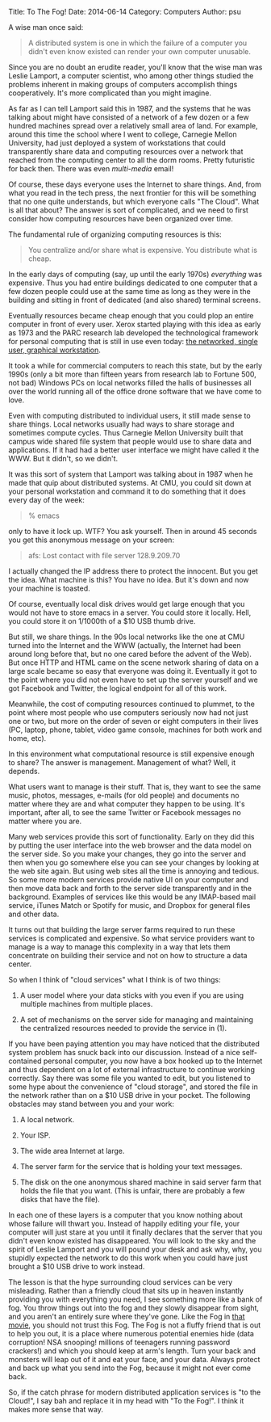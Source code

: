 Title: To The Fog!
Date: 2014-06-14
Category: Computers
Author: psu

A wise man once said:
>A distributed system is one in which the failure of a computer you didn't even know existed can render your own computer unusable.

Since you are no doubt an erudite reader, you'll know that the wise man was Leslie Lamport, a computer scientist, who among other things studied the problems inherent in making groups of computers accomplish things cooperatively. It's more complicated than you might imagine. 

As far as I can tell Lamport said this in 1987, and the systems that he was talking about might have consisted of a network of a few dozen or a few hundred machines spread over a relatively small area of land. For example, around this time the school where I went to college, Carnegie Mellon University, had just deployed a system of workstations that could transparently share data and computing resources over a network that reached from the computing center to all the dorm rooms. Pretty futuristic for back then. There was even _multi-media_ email!

Of course, these days everyone uses the Internet to share things. And, from what you read in the tech press, the next frontier for this will be something that no one quite understands, but which everyone calls "The Cloud". What is all that about? The answer is sort of complicated, and we need to first consider how computing resources have been organized over time.

The fundamental rule of organizing computing resources is this:
>You centralize and/or share what is expensive. You distribute what is cheap.

In the early days of computing (say, up until the early 1970s) _everything_ was expensive. Thus you had entire buildings dedicated to one computer that a few dozen people could use at the same time as long as they were in the building and sitting in front of dedicated (and also shared) terminal screens.

Eventually resources became cheap enough that you could plop an entire computer in front of every user. Xerox started playing with this idea as early as 1973 and the PARC research lab developed the technological framework for personal computing that is still in use even today: <a href="http://en.wikipedia.org/wiki/Xerox_Alto">the networked, single user, graphical workstation</a>.

It took a while for commercial computers to reach this state, but by the early 1990s (only a bit more than fifteen years from research lab to Fortune 500, not bad) Windows PCs on local networks filled the halls of businesses all over the world running all of the office drone software that we have come to love.

Even with computing distributed to individual users, it still made sense to share things. Local networks usually had ways to share storage and sometimes compute cycles. Thus Carnegie Mellon University built that campus wide shared file system that people would use to share data and applications. If it had had a better user interface we might have called it the WWW. But it didn't, so we didn't.

It was this sort of system that Lamport was talking about in 1987 when he made that quip about distributed systems. At CMU, you could sit down at your personal workstation and command it to do something that it does every day of the week:
>% emacs

only to have it lock up. WTF? You ask yourself. Then in around 45 seconds you get this anonymous message on your screen:
>afs: Lost contact with file server 128.9.209.70

I actually changed the IP address there to protect the innocent. But you get the idea. What machine is this? You have no idea. But it's down and now your machine is toasted.

Of course, eventually local disk drives would get large enough that you would not have to store emacs in a server. You could store it locally. Hell, you could store it on 1/1000th of a $10 USB thumb drive.

But still, we share things. In the 90s local networks like the one at CMU turned into the Internet and the WWW (actually, the Internet had been around long before that, but no one cared before the advent of the Web). But once HTTP and HTML came on the scene network sharing of data on a large scale became so easy that everyone was doing it. Eventually it got to the point where you did not even have to set up the server yourself and we got Facebook and Twitter, the logical endpoint for all of this work.

Meanwhile, the cost of computing resources continued to plummet, to the point where most people who use computers seriously now had not just one or two, but more on the order of seven or eight computers in their lives (PC, laptop, phone, tablet, video game console, machines for both work and home, etc).

In this environment what computational resource is still expensive enough to share? The answer is management. Management of what? Well, it depends.

What users want to manage is their stuff. That is, they want to see the same music, photos, messages, e-mails (for old people) and documents no matter where they are and what computer they happen to be using. It's important, after all, to see the same Twitter or Facebook messages no matter where you are. 

Many web services provide this sort of functionality. Early on they did this by putting the user interface into the web browser and the data model on the server side. So you make your changes, they go into the server and then when you go somewhere else you can see your changes by looking at the web site again. But using web sites all the time is annoying and tedious. So some more modern services provide native UI on your computer and then move data back and forth to the server side transparently and in the background. Examples of services like this would be any IMAP-based mail service, iTunes Match or Spotify for music, and Dropbox for general files and other data.

It turns out that building the large server farms required to run these services is complicated and expensive. So what service providers want to manage is a way to manage this complexity in a way that lets them concentrate on building their service and not on how to structure a data center.

So when I think of "cloud services" what I think is of two things:

1. A user model where your data sticks with you even if you are using multiple machines from multiple places.

2. A set of mechanisms on the server side for managing and maintaining the centralized resources needed to provide the service in (1).

If you have been paying attention you may have noticed that the distributed system problem has snuck back into our discussion. Instead of a nice self-contained personal computer, you now have a box hooked up to the Internet and thus dependent on a lot of external infrastructure to continue working correctly. Say there was some file you wanted to edit, but you listened to some hype about the convenience of "cloud storage", and stored the file in the network rather than on a $10 USB drive in your pocket. The following obstacles may stand between you and your work:

1. A local network.

2. Your ISP.

3. The wide area Internet at large.

4. The server farm for the service that is holding your text messages.

5. The disk on the one anonymous shared machine in said server farm that holds the file that you want. (This is unfair, there are probably a few disks that have the file).

In each one of these layers is a computer that you know nothing about whose failure will thwart you. Instead of happily editing your file, your computer will just stare at you until it finally declares that the server that you didn't even know existed has disappeared. You will look to the sky and the spirit of Leslie Lamport and you will pound your desk and ask why, why, you stupidly expected the network to do this work when you could have just brought a $10 USB drive to work instead.

The lesson is that the hype surrounding cloud services can be very misleading. Rather than a friendly cloud that sits up in heaven instantly providing you with everything you need, I see something more like a bank of fog. You throw things out into the fog and they slowly disappear from sight, and you aren't an entirely sure where they've gone. Like the Fog in <a href="http://www.imdb.com/title/tt0080749/">that movie</a>, you should not trust this Fog. The Fog is not a fluffy friend that is out to help you out, it is a place where numerous potential enemies hide (data corruption! NSA snooping! millions of teenagers running password crackers!) and which you should keep at arm's length. Turn your back and monsters will leap out of it and eat your face, and your data. Always protect and back up what you send into the Fog, because it might not ever come back.

So, if the catch phrase for modern distributed application services is "to the Cloud!", I say bah and replace it in my head with "To the Fog!". I think it makes more sense that way.

